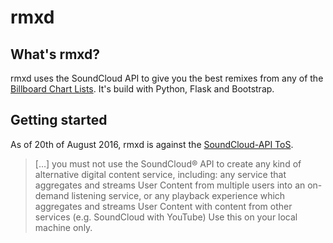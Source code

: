 # rmxd
## What's rmxd?
rmxd uses the SoundCloud API to give you the best remixes from any of the [Billboard Chart Lists](http://www.billboard.com/charts). It's build with Python, Flask and Bootstrap.

## Getting started

As of 20th of August 2016, rmxd is against the [SoundCloud-API ToS](https://developers.soundcloud.com/docs/api/terms-of-use#changes).
> […] you must not use the SoundCloud® API to create any kind of alternative digital content service, including: any service that aggregates and streams User Content from multiple users into an on-demand listening service, or any playback experience which aggregates and streams User Content with content from other services (e.g. SoundCloud with YouTube)
Use this on your local machine only.
